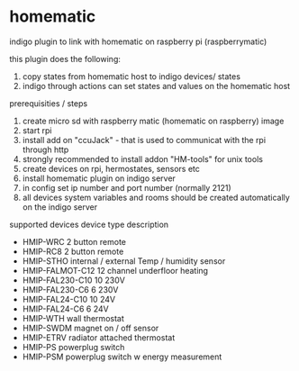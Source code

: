 # homematic
indigo plugin to link with homematic on raspberry pi (raspberrymatic)

this plugin does the following:
1. copy states  from homematic host to indigo devices/ states
2. indigo through actions can set states and values on the homematic host

prerequisities / steps
1. create micro sd with raspberry matic (homematic on raspberry) image
2. start rpi
3. install add on "ccuJack" - that is used to communicat with the rpi through http
4. strongly recommended to install addon  "HM-tools" for unix tools
5. create devices on rpi, hermostates, sensors etc
6. install homematic plugin on indigo server
7. in config set ip number and port number (normally 2121)
8. all devices system variables and rooms should be created automatically on the indigo server

supported devices
device type			description
-	HMIP-WRC			  2 button remote
-	HMIP-RC8			  2 button remote
-	HMIP-STHO			  internal / external Temp / humidity sensor
-	HMIP-FALMOT-C12			12 channel underfloor heating 
-	HMIP-FAL230-C10			10 230V
-	HMIP-FAL230-C6			6  230V
-	HMIP-FAL24-C10			10 24V
-	HMIP-FAL24-C6			6  24V
-	HMIP-WTH		  	wall thermostat 
-	HMIP-SWDM		  	magnet on / off sensor
-	HMIP-ETRV		  	radiator attached thermostat
-	HMIP-PS			  	powerplug switch
-	HMIP-PSM		  	powerplug switch w energy measurement



